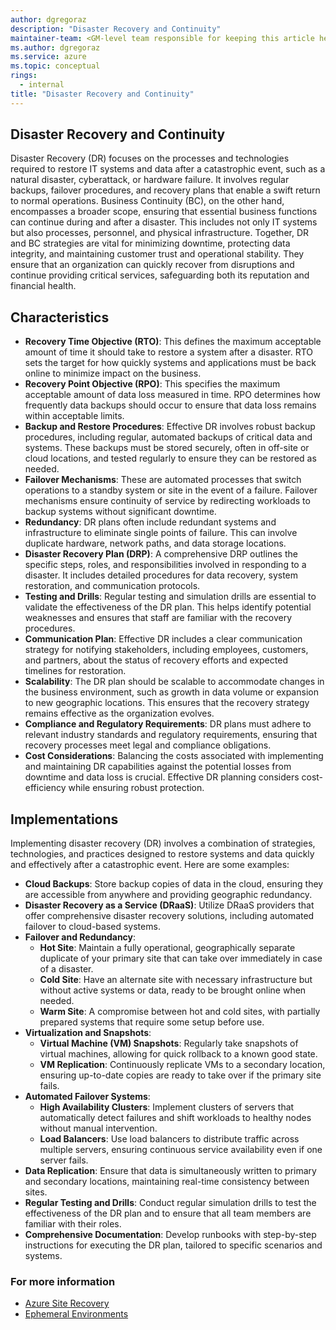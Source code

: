 ```yaml
---
author: dgregoraz
description: "Disaster Recovery and Continuity"
maintainer-team: <GM-level team responsible for keeping this article healthy over time>
ms.author: dgregoraz
ms.service: azure
ms.topic: conceptual
rings:
  - internal
title: "Disaster Recovery and Continuity"
---
```


## Disaster Recovery and Continuity
Disaster Recovery (DR) focuses on the processes and technologies required to restore IT systems and data after a catastrophic event, such as a natural disaster, cyberattack, or hardware failure. It involves regular backups, failover procedures, and recovery plans that enable a swift return to normal operations. Business Continuity (BC), on the other hand, encompasses a broader scope, ensuring that essential business functions can continue during and after a disaster. This includes not only IT systems but also processes, personnel, and physical infrastructure. Together, DR and BC strategies are vital for minimizing downtime, protecting data integrity, and maintaining customer trust and operational stability. They ensure that an organization can quickly recover from disruptions and continue providing critical services, safeguarding both its reputation and financial health.

## Characteristics
- **Recovery Time Objective (RTO)**: This defines the maximum acceptable amount of time it should take to restore a system after a disaster. RTO sets the target for how quickly systems and applications must be back online to minimize impact on the business.
- **Recovery Point Objective (RPO)**: This specifies the maximum acceptable amount of data loss measured in time. RPO determines how frequently data backups should occur to ensure that data loss remains within acceptable limits.
- **Backup and Restore Procedures**: Effective DR involves robust backup procedures, including regular, automated backups of critical data and systems. These backups must be stored securely, often in off-site or cloud locations, and tested regularly to ensure they can be restored as needed.
- **Failover Mechanisms**: These are automated processes that switch operations to a standby system or site in the event of a failure. Failover mechanisms ensure continuity of service by redirecting workloads to backup systems without significant downtime.
- **Redundancy**: DR plans often include redundant systems and infrastructure to eliminate single points of failure. This can involve duplicate hardware, network paths, and data storage locations.
- **Disaster Recovery Plan (DRP)**: A comprehensive DRP outlines the specific steps, roles, and responsibilities involved in responding to a disaster. It includes detailed procedures for data recovery, system restoration, and communication protocols.
- **Testing and Drills**: Regular testing and simulation drills are essential to validate the effectiveness of the DR plan. This helps identify potential weaknesses and ensures that staff are familiar with the recovery procedures.
- **Communication Plan**: Effective DR includes a clear communication strategy for notifying stakeholders, including employees, customers, and partners, about the status of recovery efforts and expected timelines for restoration.
- **Scalability**: The DR plan should be scalable to accommodate changes in the business environment, such as growth in data volume or expansion to new geographic locations. This ensures that the recovery strategy remains effective as the organization evolves.
- **Compliance and Regulatory Requirements**: DR plans must adhere to relevant industry standards and regulatory requirements, ensuring that recovery processes meet legal and compliance obligations.
- **Cost Considerations**: Balancing the costs associated with implementing and maintaining DR capabilities against the potential losses from downtime and data loss is crucial. Effective DR planning considers cost-efficiency while ensuring robust protection.

## Implementations
Implementing disaster recovery (DR) involves a combination of strategies, technologies, and practices designed to restore systems and data quickly and effectively after a catastrophic event. Here are some examples:

- **Cloud Backups**: Store backup copies of data in the cloud, ensuring they are accessible from anywhere and providing geographic redundancy.
- **Disaster Recovery as a Service (DRaaS)**: Utilize DRaaS providers that offer comprehensive disaster recovery solutions, including automated failover to cloud-based systems.
- **Failover and Redundancy**:
   - **Hot Site**: Maintain a fully operational, geographically separate duplicate of your primary site that can take over immediately in case of a disaster.
   - **Cold Site**: Have an alternate site with necessary infrastructure but without active systems or data, ready to be brought online when needed.
   - **Warm Site**: A compromise between hot and cold sites, with partially prepared systems that require some setup before use.
- **Virtualization and Snapshots**:
   - **Virtual Machine (VM) Snapshots**: Regularly take snapshots of virtual machines, allowing for quick rollback to a known good state.
   - **VM Replication**: Continuously replicate VMs to a secondary location, ensuring up-to-date copies are ready to take over if the primary site fails.
- **Automated Failover Systems**:
   - **High Availability Clusters**: Implement clusters of servers that automatically detect failures and shift workloads to healthy nodes without manual intervention.
   - **Load Balancers**: Use load balancers to distribute traffic across multiple servers, ensuring continuous service availability even if one server fails.
- **Data Replication**: Ensure that data is simultaneously written to primary and secondary locations, maintaining real-time consistency between sites.
- **Regular Testing and Drills**: Conduct regular simulation drills to test the effectiveness of the DR plan and to ensure that all team members are familiar with their roles.
- **Comprehensive Documentation**: Develop runbooks with step-by-step instructions for executing the DR plan, tailored to specific scenarios and systems.

### For more information

- [Azure Site Recovery](https://azure.microsoft.com/en-us/products/site-recovery/)
- [Ephemeral Environments](../../../code-with-devsecops/Capabilities/03-Deploy/Ephemeral-Environments/index.md)
